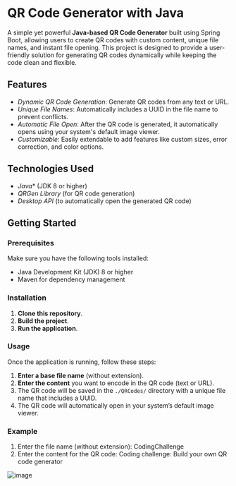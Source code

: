 # QR Code Generator with Java

A simple yet powerful **Java-based QR Code Generator** built using Spring Boot, allowing users to create QR codes with custom content, unique file names, and instant file opening. This project is designed to provide a user-friendly solution for generating QR codes dynamically while keeping the code clean and flexible.

## Features

- *Dynamic QR Code Generation*: Generate QR codes from any text or URL.
- *Unique File Names*: Automatically includes a UUID in the file name to prevent conflicts.
- *Automatic File Open*: After the QR code is generated, it automatically opens using your system's default image viewer.
- *Customizable*: Easily extendable to add features like custom sizes, error correction, and color options.
  
## Technologies Used

- *Java** (JDK 8 or higher)
- *QRGen Library* (for QR code generation)
- *Desktop API* (to automatically open the generated QR code)

## Getting Started

### Prerequisites

Make sure you have the following tools installed:
- Java Development Kit (JDK) 8 or higher
- Maven for dependency management

### Installation

1. **Clone this repository**.
2. **Build the project**.
3. **Run the application**.

### Usage

Once the application is running, follow these steps:

1. **Enter a base file name** (without extension).
2. **Enter the content** you want to encode in the QR code (text or URL).
3. The QR code will be saved in the `./QRCodes/` directory with a unique file name that includes a UUID.
4. The QR code will automatically open in your system’s default image viewer.

### Example

1. Enter the file name (without extension): CodingChallenge
2. Enter the content for the QR code: Coding challenge: Build your own QR code generator

![image](https://github.com/user-attachments/assets/c435f8ea-8bce-4c73-9d1a-b7ee9aecf281)

